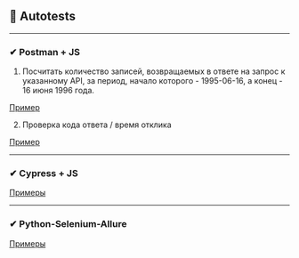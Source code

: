 ## 🐯 Autotests
____________________________________________

### ✔ Postman + JS 

1. Посчитать количество записей, возвращаемых в ответе на запрос к указанному API, за период, начало которого - 1995-06-16, а конец - 16 июня 1996 года.

 [Пример](https://github.com/ViktoryiaKaplunHryts/Autotests/blob/main/Autotests/2024-04-16_122904.png)

2. Проверка кода ответа / время отклика

 [Пример](https://github.com/ViktoryiaKaplunHryts/Autotests/blob/main/Autotests/2024-04-16_125703.png)

 ______________________________________________________________________________________________

### ✔ Cypress + JS 

 [Примеры](https://github.com/ViktoryiaKaplunHryts/cypress.js/blob/main/test.js/cypress/e2e/www.21vek.by/21%D0%B2%D0%B5%D0%BA.cy.js)

_______________________________________________________________________________________________________________________________________

### ✔ Python-Selenium-Allure 

 [Примеры](https://github.com/ViktoryiaKaplunHryts/Python-Selenium-Allure/blob/main/selenium2.0/test/test_main.py)
